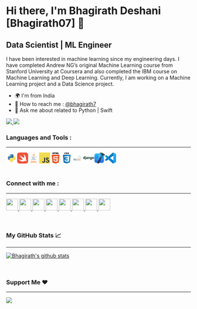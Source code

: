 <!-- ### Hi there, I'm Bhagirath Deshani [Bhagirath07] 👋

I am Data Scientist. I am from India. I have been interested in machine learning since my engineering days. I have completed Andrew NG’s original Machine Learning course from Stanford University at Coursera and also completed the IBM course on Machine Learning and Deep Learning. Currently, I am working on a Machine Learning project and a Data Science project.

-  How to reach me : [@DynamoB7](https://twitter.com/DynamoB7)
-  Ask me about related to Python | Swift 

### Connect with me:

[<img align="left" alt="DynamoB7 | Twitter" width="26px" src="https://cdn.jsdelivr.net/npm/simple-icons@v4/icons/twitter.svg" />][twitter]

[<img align="left" alt="Bhagirath Deshani | LinkedIn" width="26px" src="https://cdn.jsdelivr.net/npm/simple-icons@v4/icons/linkedin.svg" />][linkedin]

[<img align="left" alt="bhagirath_b7 | Instagram" width="26px" src="https://cdn.jsdelivr.net/npm/simple-icons@v4/icons/instagram.svg" />][instagram]

[<img align="left" alt="Bhagirath07 | Telegram" width="26px" src="https://cdn.jsdelivr.net/npm/simple-icons@v4/icons/telegram.svg" />][telegram]

[<img align="left" alt="Bhagirath Deshani | Facebook" width="26px" src="https://cdn.jsdelivr.net/npm/simple-icons@v4/icons/facebook.svg" />][facebook]

[<img align="left" alt="Bhagirath07 | Discord" width="26px" src="https://cdn.jsdelivr.net/npm/simple-icons@v4/icons/discord.svg" />][discord]

<br />

### Languages and Tools:

<img align="left" alt="Python" width="30px" src="https://raw.githubusercontent.com/github/explore/80688e429a7d4ef2fca1e82350fe8e3517d3494d/topics/python/python.png" />
<img align="left" alt="Swift" width="30px" src="https://raw.githubusercontent.com/github/explore/80688e429a7d4ef2fca1e82350fe8e3517d3494d/topics/swift/swift.png" />
<img align="left" alt="Java" width="30px" src="https://raw.githubusercontent.com/github/explore/80688e429a7d4ef2fca1e82350fe8e3517d3494d/topics/java/java.png" />
<img align="left" alt="JavaScript" width="30px" src="https://raw.githubusercontent.com/github/explore/80688e429a7d4ef2fca1e82350fe8e3517d3494d/topics/javascript/javascript.png" />
<img align="left" alt="HTML5" width="30px" src="https://raw.githubusercontent.com/github/explore/80688e429a7d4ef2fca1e82350fe8e3517d3494d/topics/html/html.png" />
<img align="left" alt="CSS3" width="30px" src="https://raw.githubusercontent.com/github/explore/80688e429a7d4ef2fca1e82350fe8e3517d3494d/topics/css/css.png" />
<img align="left" alt="MySQL" width="30px" src="https://raw.githubusercontent.com/github/explore/80688e429a7d4ef2fca1e82350fe8e3517d3494d/topics/mysql/mysql.png" />
<img align="left" alt="GitHub" width="30px" src="https://raw.githubusercontent.com/github/explore/78df643247d429f6cc873026c0622819ad797942/topics/github/github.png" />
<img align="left" alt="Django" width="30px" src="https://raw.githubusercontent.com/github/explore/80688e429a7d4ef2fca1e82350fe8e3517d3494d/topics/django/django.png" />
<img align="left" alt="Flask" width="30px" src="https://raw.githubusercontent.com/github/explore/80688e429a7d4ef2fca1e82350fe8e3517d3494d/topics/flask/flask.png" />
<img align="left" alt="XCode" width="30px" src="https://raw.githubusercontent.com/github/explore/80688e429a7d4ef2fca1e82350fe8e3517d3494d/topics/xcode/xcode.png" />
<img align="left" alt="Visual Studio Code" width="30px" src="https://raw.githubusercontent.com/github/explore/80688e429a7d4ef2fca1e82350fe8e3517d3494d/topics/visual-studio-code/visual-studio-code.png" />

<br />
<br />

---
[![Bhagirath's github stats](https://github-readme-stats.vercel.app/api?username=Bhagirath07&show_icons=true&theme=tokyonight)](https://github.com/Bhagirath07/github-readme-stats)

[twitter]: https://twitter.com/DynamoB7
[instagram]: https://instagram.com/bhagirath_b7
[linkedin]: https://www.linkedin.com/in/bhagirath-3757
[telegram]: https://t.me/Bhagirath07
[facebook]: https://www.facebook.com/Bhagirath3757
[discord]: https://discord.gg/U6mnBCFBZF -->



Hi there, I'm Bhagirath Deshani [Bhagirath07] 👋
=================================================

Data Scientist | ML Engineer
----------------------------

I have been interested in machine learning since my engineering days. I have completed Andrew NG’s original Machine Learning course from Stanford University at Coursera and also completed the IBM course on Machine Learning and Deep Learning. Currently, I am working on a Machine Learning project and a Data Science project.

* 🌍 I'm from India
* 📧 How to reach me : [@bhagirath7](https://linktr.ee/bhagirath7)
* 💬 Ask me about related to Python | Swift 


<a href="https://www.twitter.com/DynamoB7" target="_blank" rel="noreferrer">
  <img src="https://img.shields.io/twitter/follow/DynamoB7?logo=twitter&style=for-the-badge&color=3382ed&labelColor=1c1917"/>
</a>

<a href="https://www.github.com/Bhagirath07" target="_blank" rel="noreferrer" style="padding-left= 5px;">
  <img src="https://img.shields.io/github/followers/Bhagirath07?logo=github&style=for-the-badge&color=3382ed&labelColor=1c1917" />
</a>


<!-- ### Work Platform :
-------------------

<p align="left">
  
  <a href="https://www.linkedin.com/in/bhagirath-3757" target="_blank" rel="noreferrer" >
    <img src="https://raw.githubusercontent.com/danielcranney/readme-generator/main/public/icons/socials/freelancer.svg" width="32" height="32" />
  </a>
  
</p> -->



### Languages and Tools :
-------------------------

<img align="left" alt="Python" width="30px" src="https://raw.githubusercontent.com/github/explore/80688e429a7d4ef2fca1e82350fe8e3517d3494d/topics/python/python.png" />
<img align="left" alt="Swift" width="30px" src="https://raw.githubusercontent.com/github/explore/80688e429a7d4ef2fca1e82350fe8e3517d3494d/topics/swift/swift.png" />
<img align="left" alt="Java" width="30px" src="https://raw.githubusercontent.com/github/explore/80688e429a7d4ef2fca1e82350fe8e3517d3494d/topics/java/java.png" />
<img align="left" alt="JavaScript" width="30px" src="https://raw.githubusercontent.com/github/explore/80688e429a7d4ef2fca1e82350fe8e3517d3494d/topics/javascript/javascript.png" />
<img align="left" alt="HTML5" width="30px" src="https://raw.githubusercontent.com/github/explore/80688e429a7d4ef2fca1e82350fe8e3517d3494d/topics/html/html.png" />
<img align="left" alt="CSS3" width="30px" src="https://raw.githubusercontent.com/github/explore/80688e429a7d4ef2fca1e82350fe8e3517d3494d/topics/css/css.png" />
<img align="left" alt="MySQL" width="30px" src="https://raw.githubusercontent.com/github/explore/80688e429a7d4ef2fca1e82350fe8e3517d3494d/topics/mysql/mysql.png" />
<img align="left" alt="Django" width="30px" src="https://raw.githubusercontent.com/github/explore/80688e429a7d4ef2fca1e82350fe8e3517d3494d/topics/django/django.png" />
<img align="left" alt="XCode" width="30px" src="https://raw.githubusercontent.com/github/explore/80688e429a7d4ef2fca1e82350fe8e3517d3494d/topics/xcode/xcode.png" />
<img align="left" alt="Visual Studio Code" width="30px" src="https://raw.githubusercontent.com/github/explore/80688e429a7d4ef2fca1e82350fe8e3517d3494d/topics/visual-studio-code/visual-studio-code.png" />


<br><br><br>

### Connect with me :
-----------------------

<p align="left">
  
  <a href="https://www.linkedin.com/in/bhagirath-3757" target="_blank" rel="noreferrer" >
    <img src="https://raw.githubusercontent.com/danielcranney/readme-generator/main/public/icons/socials/linkedin.svg" width="32" height="32" />
  </a>
  
  <a href="https://www.twitter.com/DynamoB7" target="_blank" rel="noreferrer" style="padding-left= 5px;">
    <img src="https://raw.githubusercontent.com/danielcranney/readme-generator/main/public/icons/socials/twitter.svg" width="32" height="32" />
  </a>
  
<!--   <a href="https://t.me/Bhagirath07" target="_blank" rel="noreferrer">
    <img src="https://raw.githubusercontent.com/danielcranney/readme-generator/main/public/icons/socials/arrow.svg" width="32" height="32" />
  </a> -->
  
  <a href="https://dev.to/bhagirath07" target="_blank" rel="noreferrer">
    <img src="https://raw.githubusercontent.com/danielcranney/readme-generator/main/public/icons/socials/devdotto.svg" width="32" height="32" />
  </a>
  
  <a href="http://www.instagram.com/bhagirath_b7" target="_blank" rel="noreferrer">
    <img src="https://raw.githubusercontent.com/danielcranney/readme-generator/main/public/icons/socials/instagram.svg" width="32" height="32" />
  </a>
  
  <a href="https://www.facebook.com/Bhagirath3757" target="_blank" rel="noreferrer">
    <img src="https://raw.githubusercontent.com/danielcranney/readme-generator/main/public/icons/socials/facebook.svg" width="32" height="32" />
  </a>
  
  <a href="https://www.github.com/Bhagirath07" target="_blank" rel="noreferrer">
    <img src="https://raw.githubusercontent.com/danielcranney/readme-generator/main/public/icons/socials/github.svg" width="32" height="32" />
  </a>

  <a href="https://discord.gg/U6mnBCFBZF" target="_blank" rel="noreferrer">
    <img src="https://raw.githubusercontent.com/danielcranney/readme-generator/main/public/icons/socials/discord.svg" width="32" height="32" />
  </a>  
  
  <a href="https://www.twitch.tv/bhagirath07" target="_blank" rel="noreferrer">
    <img src="https://raw.githubusercontent.com/danielcranney/readme-generator/main/public/icons/socials/twitch.svg" width="32" height="32" />
  </a>

  

<!--   <a href="http://www.hashnode.com/@avinashvagh" target="_blank" rel="noreferrer">
    <img src="https://raw.githubusercontent.com/danielcranney/readme-generator/main/public/icons/socials/hashnode.svg" width="32" height="32" />
  </a> -->
  

<!--   <a href="https://stackoverflow.com/users/16493519/avinash-vagh" target="_blank" rel="noreferrer">
    <img src="https://raw.githubusercontent.com/danielcranney/readme-generator/main/public/icons/socials/stackoverflow.svg" width="32" height="32" />
  </a> -->

<!--   <a href="https://www.youtube.com/c/avinashvagh" target="_blank" rel="noreferrer">
    <img src="https://raw.githubusercontent.com/danielcranney/readme-generator/main/public/icons/socials/youtube.svg" width="32" height="32" />
  </a> -->

</p>

<br>

### My GitHub Stats 📈
-----------------------

[![Bhagirath's github stats](https://github-readme-stats.vercel.app/api?username=Bhagirath07&show_icons=true&theme=tokyonight)](https://github.com/Bhagirath07/github-readme-stats)


<!-- <b>Top Repositories</b>

<div width="100%" align="center"></div><br /><br /><br /><br /><br /><br /><br /> -->

<br>

### Support Me ❤️ 
-------------------

<a href="https://www.buymeacoffee.com/bhagirath7"><img src="https://cdn.buymeacoffee.com/buttons/v2/default-yellow.png" width="200" /></a>
